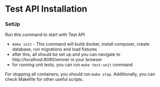 Test API Installation
============================================

### SetUp
Run this command to start with Test API
* `make init` - This command will build docker, install composer, create database, run migrations and load fixtures
* after this, all should be set up and you can navigate to http://localhost:8080/winner in your browser
* for running unit tests, you can run `make test-unit` command

For stopping all containers, you should run `make stop`. Additionally, you can check Makefile for other useful scripts.
